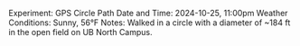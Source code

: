 Experiment: GPS Circle Path
Date and Time: 2024-10-25, 11:00pm
Weather Conditions: Sunny, 56°F
Notes: Walked in a circle with a diameter of ~184 ft in the open field on UB North Campus.